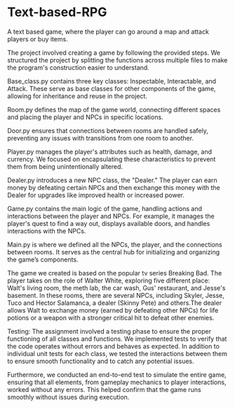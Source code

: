 # Text-based-RPG
A text based game, where the player can go around a map and attack players or buy items.


The project involved creating a game by following the provided steps. We structured the project by splitting the functions across multiple files to make the program's construction easier to understand.

Base_class.py contains three key classes: Inspectable, Interactable, and Attack. These serve as base classes for other components of the game, allowing for inheritance and reuse in the project.

Room.py defines the map of the game world, connecting different spaces and placing the player and NPCs in specific locations.

Door.py ensures that connections between rooms are handled safely, preventing any issues with transitions from one room to another.

Player.py manages the player's attributes such as health, damage, and currency. We focused on encapsulating these characteristics to prevent them from being unintentionally altered.

Dealer.py introduces a new NPC class, the "Dealer." The player can earn money by defeating certain NPCs and then exchange this money with the Dealer for upgrades like improved health or increased power.

Game.py contains the main logic of the game, handling actions and interactions between the player and NPCs. For example, it manages the player's quest to find a way out, displays available doors, and handles interactions with the NPCs.

Main.py is where we defined all the NPCs, the player, and the connections between rooms. It serves as the central hub for initializing and organizing the game’s components.

The game we created is based on the popular tv series Breaking Bad. The player takes on the role of Walter White, exploring five different place: Walt's living room, the meth lab, the car wash, Gus' restaurant, and Jesse's basement. In these rooms, there are several NPCs, including Skyler, Jesse, Tuco and Hector Salamanca, a dealer (Skinny Pete) and others.The dealer allows Walt to exchange money (earned by defeating other NPCs) for life potions or a weapon with a stronger critical hit to defeat other enemies.

Testing:
The assignment involved a testing phase to ensure the proper functioning of all classes and functions. We implemented tests to verify that the code operates without errors and behaves as expected. In addition to individual unit tests for each class, we tested the interactions between them to ensure smooth functionality and to catch any potential issues.

Furthermore, we conducted an end-to-end test to simulate the entire game, ensuring that all elements, from gameplay mechanics to player interactions, worked without any errors. This helped confirm that the game runs smoothly without issues during execution.
